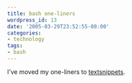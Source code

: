 ```yaml
---
title: bash one-liners
wordpress_id: 13
date: '2005-03-29T23:52:55-08:00'
categories:
- technology
tags:
- bash
---
```

I've moved my one-liners to [textsnippets](http://textsnippets.com/user/will).
